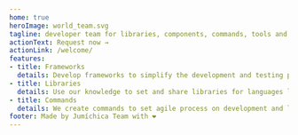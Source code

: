 ```yaml
---
home: true
heroImage: world_team.svg
tagline: developer team for libraries, components, commands, tools and frameworks.
actionText: Request now →
actionLink: /welcome/
features:
- title: Frameworks
  details: Develop frameworks to simplify the development and testing process is our motivation each day.
- title: Libraries 
  details: Use our knowledge to set and share libraries for languages like Python, Php, Javascript and Rust.
- title: Commands
  details: We create commands to set agile process on development and let bring steps for developers.
footer: Made by Jumíchica Team with ❤️
---
```

